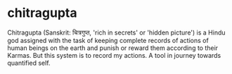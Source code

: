# chitragupta
Chitragupta (Sanskrit: चित्रगुप्त, 'rich in secrets' or 'hidden picture') is a Hindu god assigned with the task of keeping complete records of actions of human beings on the earth and punish or reward them according to their Karmas. But this system is to record my actions. A tool in journey towards quantified self.